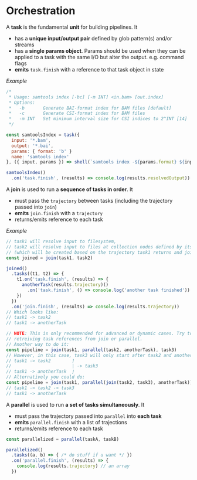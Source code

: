 # Orchestration

A **task** is the fundamental **unit** for building pipelines. It

* has a **unique input/output pair** defined by glob pattern(s) and/or streams
* has a **single params object**. Params should be used when they can be applied
  to a task with the same I/O but alter the output. e.g. command flags
* **emits** `task.finish` with a reference to that task object in state

*Example*

```javascript
/*
 * Usage: samtools index [-bc] [-m INT] <in.bam> [out.index]
 * Options:
 *   -b       Generate BAI-format index for BAM files [default]
 *   -c       Generate CSI-format index for BAM files
 *   -m INT   Set minimum interval size for CSI indices to 2^INT [14]
 */

const samtoolsIndex = task({
  input: '*.bam',
  output: '*.bai',
  params: { format: 'b' }
  name: 'samtools index'
}, ({ input, params }) => shell(`samtools index -${params.format} ${input}`))

samtoolsIndex()
  .on('task.finish', (results) => console.log(results.resolvedOutput))
```

A **join** is used to run a **sequence of tasks in order**. It

* must pass the `trajectory` between tasks (including the trajectory passed into `join`)
* **emits** `join.finish` with a `trajectory`
* returns/emits reference to each task

*Example*

```javascript
// task1 will resolve input to filesystem,
// task2 will resolve input to files at collection nodes defined by its trajectory
// (which will be created based on the trajectory task1 returns and join passes to task2)
const joined = join(task1, task2)

joined()
  .tasks((t1, t2) => {
    t1.on('task.finish', (results) => {
      anotherTask(results.trajectory)()
        .on('task.finish', () => console.log('another task finished'))
    })
  })
  .on('join.finish', (results) => console.log(results.trajectory))
// Which looks like:
// task1 -> task2
// task1 -> anotherTask

// NOTE: This is only recommended for advanced or dynamic cases. Try to avoid
// retreiving task references from join or parallel.
// Another way to do it:
const pipeline = join(task1, parallel(task2, anotherTask), task3)
// However, in this case, task3 will only start after task2 and anotherTask finish
// task1 -> task2        ⌉
//                       | -> task3
// task1 -> anotherTask  ⌋
// Alternatively you could do:
const pipeline = join(task1, parallel(join(task2, task3), anotherTask))
// task1 -> task2 -> task3
// task1 -> anotherTask
```

A **parallel** is used to run **a set of tasks simultaneously**. It

* must pass the trajectory passed into `parallel` into **each task**
* **emits** `parallel.finish` with a list of trajections
* returns/emits reference to each task

```javascript
const parallelized = parallel(taskA, taskB)

parallelized()
  .tasks((a, b) => { /* do stuff if u want */ })
  .on('parallel.finish', (results) => {
    console.log(results.trajectory) // an array
  })
```

